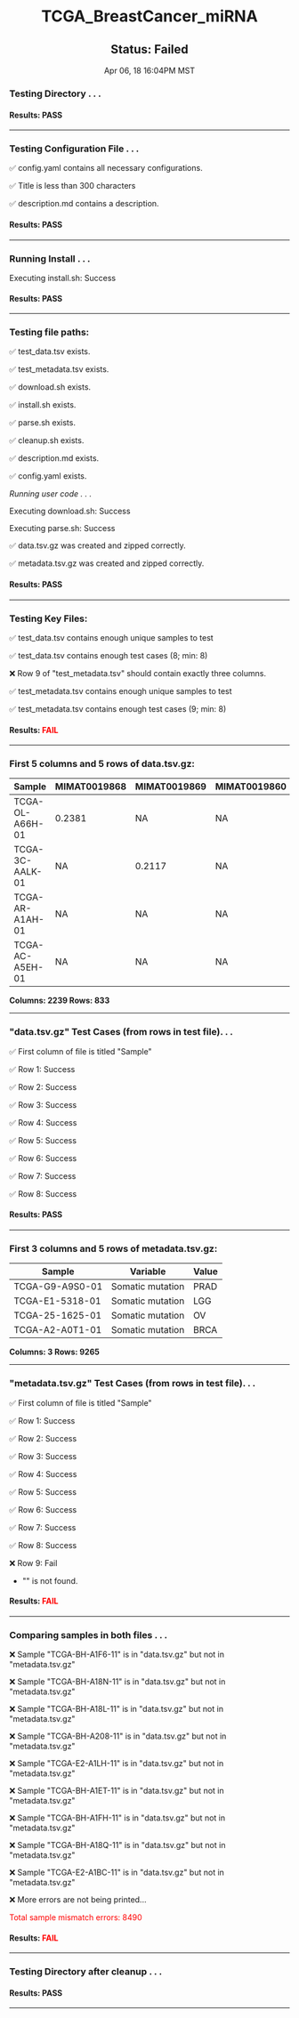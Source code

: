 <h1><center>TCGA_BreastCancer_miRNA</center></h1>
<h2><center> Status: Failed </center></h2>
<center>Apr 06, 18 16:04PM MST</center>


### Testing Directory . . .

#### Results: PASS
---
### Testing Configuration File . . .

&#9989;	config.yaml contains all necessary configurations.

&#9989;	Title is less than 300 characters

&#9989;	description.md contains a description.

#### Results: PASS
---
### Running Install . . .

Executing install.sh: Success

#### Results: PASS
---

### Testing file paths:

&#9989;	test_data.tsv exists.

&#9989;	test_metadata.tsv exists.

&#9989;	download.sh exists.

&#9989;	install.sh exists.

&#9989;	parse.sh exists.

&#9989;	cleanup.sh exists.

&#9989;	description.md exists.

&#9989;	config.yaml exists.

*Running user code . . .*

Executing download.sh: Success

Executing parse.sh: Success

&#9989;	data.tsv.gz was created and zipped correctly.

&#9989;	metadata.tsv.gz was created and zipped correctly.

#### Results: PASS
---
### Testing Key Files:

&#9989;	test_data.tsv contains enough unique samples to test

&#9989;	test_data.tsv contains enough test cases (8; min: 8)

&#10060;	Row 9 of "test_metadata.tsv" should contain exactly three columns.

&#9989;	test_metadata.tsv contains enough unique samples to test

&#9989;	test_metadata.tsv contains enough test cases (9; min: 8)

#### Results: **<font color="red">FAIL</font>**
---

### First 5 columns and 5 rows of data.tsv.gz:

|	Sample	|	MIMAT0019868	|	MIMAT0019869	|	MIMAT0019860	|	MIMAT0019862	|
|	---	|	---	|	---	|	---	|	---	|
|	TCGA-OL-A66H-01	|	0.2381	|	NA	|	NA	|	NA	|
|	TCGA-3C-AALK-01	|	NA	|	0.2117	|	NA	|	NA	|
|	TCGA-AR-A1AH-01	|	NA	|	NA	|	NA	|	NA	|
|	TCGA-AC-A5EH-01	|	NA	|	NA	|	NA	|	NA	|

**Columns: 2239 Rows: 833**

---
### "data.tsv.gz" Test Cases (from rows in test file). . .

&#9989;	First column of file is titled "Sample"

&#9989;	Row 1: Success

&#9989;	Row 2: Success

&#9989;	Row 3: Success

&#9989;	Row 4: Success

&#9989;	Row 5: Success

&#9989;	Row 6: Success

&#9989;	Row 7: Success

&#9989;	Row 8: Success

#### Results: PASS
---
### First 3 columns and 5 rows of metadata.tsv.gz:

|	Sample	|	Variable	|	Value	|
|	---	|	---	|	---	|
|	TCGA-G9-A9S0-01	|	Somatic mutation	|	PRAD	|
|	TCGA-E1-5318-01	|	Somatic mutation	|	LGG	|
|	TCGA-25-1625-01	|	Somatic mutation	|	OV	|
|	TCGA-A2-A0T1-01	|	Somatic mutation	|	BRCA	|

**Columns: 3 Rows: 9265**

---
### "metadata.tsv.gz" Test Cases (from rows in test file). . .

&#9989;	First column of file is titled "Sample"

&#9989;	Row 1: Success

&#9989;	Row 2: Success

&#9989;	Row 3: Success

&#9989;	Row 4: Success

&#9989;	Row 5: Success

&#9989;	Row 6: Success

&#9989;	Row 7: Success

&#9989;	Row 8: Success

&#10060;	Row 9: Fail
- "" is not found.

#### Results: **<font color="red">FAIL</font>**
---
### Comparing samples in both files . . .

&#10060;	 Sample "TCGA-BH-A1F6-11" is in "data.tsv.gz" but not in "metadata.tsv.gz"

&#10060;	 Sample "TCGA-BH-A18N-11" is in "data.tsv.gz" but not in "metadata.tsv.gz"

&#10060;	 Sample "TCGA-BH-A18L-11" is in "data.tsv.gz" but not in "metadata.tsv.gz"

&#10060;	 Sample "TCGA-BH-A208-11" is in "data.tsv.gz" but not in "metadata.tsv.gz"

&#10060;	 Sample "TCGA-E2-A1LH-11" is in "data.tsv.gz" but not in "metadata.tsv.gz"

&#10060;	 Sample "TCGA-BH-A1ET-11" is in "data.tsv.gz" but not in "metadata.tsv.gz"

&#10060;	 Sample "TCGA-BH-A1FH-11" is in "data.tsv.gz" but not in "metadata.tsv.gz"

&#10060;	 Sample "TCGA-BH-A18Q-11" is in "data.tsv.gz" but not in "metadata.tsv.gz"

&#10060;	 Sample "TCGA-E2-A1BC-11" is in "data.tsv.gz" but not in "metadata.tsv.gz"

&#10060;	 More errors are not being printed...

<font color="red">Total sample mismatch errors: 8490</font>

#### Results: **<font color="red">FAIL</font>**

---
### Testing Directory after cleanup . . .

#### Results: PASS
---
